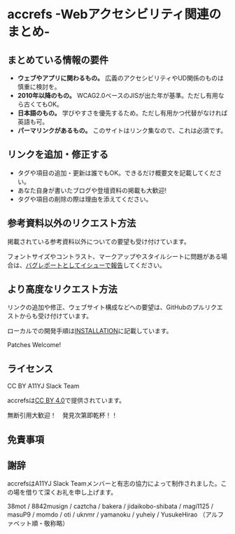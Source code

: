 # accrefs -Webアクセシビリティ関連のまとめ-

## まとめている情報の要件

- **ウェブやアプリに関わるもの。** 広義のアクセシビリティやUD関係のものは慎重に検討を。
- **2010年以降のもの。** WCAG2.0ベースのJISが出た年が基準。ただし有用なら古くてもOK。
- **日本語のもの。** 学びやすさを優先するため。ただし有用かつ代替がなければ英語も可。
- **パーマリンクがあるもの。** このサイトはリンク集なので、これは必須です。

## リンクを追加・修正する

- タグや項目の追加・更新は誰でもOK。できるだけ概要文を記載してください。
- あなた自身が書いたブログや登壇資料の掲載も大歓迎!
- タグや項目の削除の際は理由を添えてください。

## 参考資料以外のリクエスト方法

掲載されている参考資料以外についての要望も受け付けています。

フォントサイズやコントラスト、マークアップやスタイルシートに問題がある場合は、[バグレポートとしてイシューで報告](https://github.com/a11yj/accrefs/issues/new/choose)してください。

## より高度なリクエスト方法

リンクの追加や修正、ウェブサイト構成などへの要望は、GitHubのプルリクエストからも受け付けています。

ローカルでの開発手順は[INSTALLATION](INSTALLATION.md)に記載しています。

Patches Welcome!

## ライセンス

CC BY A11YJ Slack Team

accrefsは[CC BY 4.0](https://creativecommons.org/licenses/by/4.0/legalcode.ja)で提供されています。

無断引用大歓迎！　発見次第即乾杯！！

## 免責事項

## 謝辞

accrefsはA11YJ Slack Teamメンバーと有志の協力によって制作されました。この場を借りて深くお礼を申し上げます。

38mot / 8842musign / caztcha / bakera / jidaikobo-shibata / magi1125 / masuP9 / momdo / oti / uknmr / yamanoku / yuheiy / YusukeHirao （アルファベット順・敬称略）
